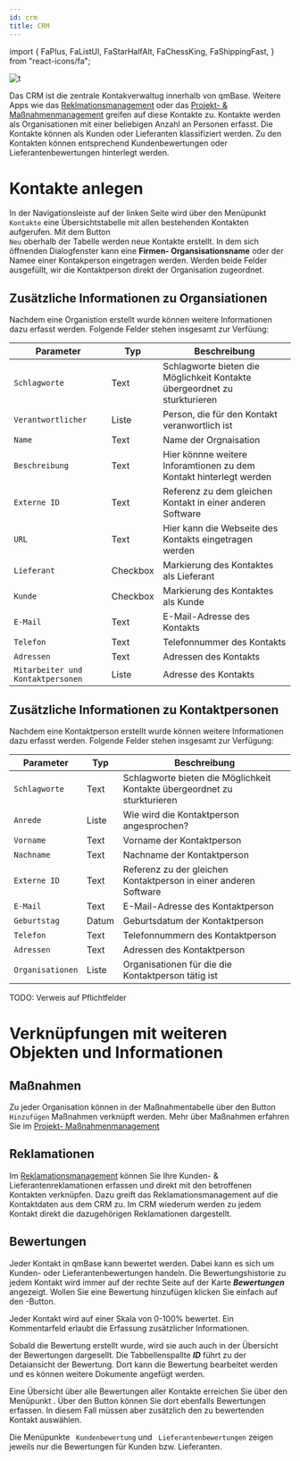 ```yaml
---
id: crm
title: CRM
---
```


import {
  FaPlus,
  FaListUl,
  FaStarHalfAlt,
  FaChessKing,
  FaShippingFast,
} from "react-icons/fa";

![t](https://caqadmin.blob.core.windows.net/public-screenshots/All%20Integration%20Specs/Crm.png)

Das CRM ist die zentrale Kontakverwaltug innerhalb von qmBase. Weitere Apps wie das [Reklmationsmanagement](claim-management) oder das [Projekt- & Maßnahmenmanagement](projects-and-tasks) greifen auf diese Kontakte zu. Kontakte werden als Organisationen mit einer beliebigen Anzahl an Personen erfasst. Die Kontakte können als Kunden oder Lieferanten klassifiziert werden. Zu den Kontakten können entsprechend Kundenbewertungen oder Lieferantenbewertungen hinterlegt werden.

# Kontakte anlegen

In der Navigationsleiste auf der linken Seite wird über den Menüpunkt <code><FaListUl/> Kontakte</code> eine Übersichtstabelle mit allen bestehenden Kontakten aufgerufen. Mit dem Button <code><FaPlus/> Neu</code> oberhalb der Tabelle werden neue Kontakte erstellt. In dem sich öffnenden Dialogfenster kann eine **Firmen-  Organsisationsname** oder der Namee einer Kontakperson eingetragen werden. Werden beide Felder ausgefüllt, wir die Kontaktperson direkt der Organisation zugeordnet.

## Zusätzliche Informationen zu Organsiationen

Nachdem eine Organistion erstellt wurde können weitere Informationen dazu erfasst werden. Folgende Felder stehen insgesamt zur Verfüung:

|Parameter|Typ|Beschreibung|
|---------|---|------------|
|<code>Schlagworte</code>|Text|Schlagworte bieten die Möglichkeit Kontakte übergeordnet zu sturkturieren| 
|<code>Verantwortlicher</code>|Liste|Person, die für den Kontakt veranwortlich ist|
|<code>Name</code>|Text|Name der Orgnaisation|
|<code>Beschreibung</code>|Text|Hier könnne weitere Inforamtionen zu dem Kontakt hinterlegt werden|
|<code>Externe ID</code>|Text|Referenz zu dem gleichen Kontakt in einer anderen Software|
|<code>URL</code>|Text|Hier kann die Webseite des Kontakts eingetragen werden|
|<code>Lieferant</code>|Checkbox|Markierung des Kontaktes als Lieferant|
|<code>Kunde</code>|Checkbox|Markierung des Kontaktes als Kunde|
|<code>E-Mail</code>|Text|E-Mail-Adresse des Kontakts|
|<code>Telefon</code>|Text|Telefonnummer des Kontakts|
|<code>Adressen</code>|Text|Adressen des Kontakts|
|<code>Mitarbeiter und Kontaktpersonen</code>|Liste|Adresse des Kontakts|

## Zusätzliche Informationen zu Kontaktpersonen 

Nachdem eine Kontaktperson erstellt wurde können weitere Informationen dazu erfasst werden. Folgende Felder stehen insgesamt zur Verfügung:

|Parameter|Typ|Beschreibung|
|---------|---|------------|
|<code>Schlagworte</code>|Text|Schlagworte bieten die Möglichkeit Kontakte übergeordnet zu sturkturieren| 
|<code>Anrede</code>|Liste|Wie wird die Kontaktperson angesprochen?|
|<code>Vorname</code>|Text|Vorname der Kontaktperson|
|<code>Nachname</code>|Text|Nachname der Kontaktperson|
|<code>Externe ID</code>|Text|Referenz zu der gleichen Kontaktperson in einer anderen Software|
|<code>E-Mail</code>|Text|E-Mail-Adresse des Kontaktperson|
|<code>Geburtstag</code>|Datum|Geburtsdatum der Kontaktperson|
|<code>Telefon</code>|Text|Telefonnummern des Kontaktperson|
|<code>Adressen</code>|Text|Adressen des Kontaktperson|
|<code>Organisationen</code>|Liste|Organisationen für die die Kontaktperson tätig ist|

TODO: Verweis auf Pflichtfelder

# Verknüpfungen mit weiteren Objekten und Informationen

## Maßnahmen
Zu jeder Organisation können in der Maßnahmentabelle über den Button <code><FaPlus/> Hinzufügen</code> Maßnahmen verknüpft werden. Mehr über Maßnahmen erfahren Sie im [Projekt- Maßnahmenmanagement](projects-and-tasks)

## Reklamationen
Im [Reklamationsmanagement](claim-management) können Sie Ihre Kunden- & Lieferantenreklamationen erfassen und direkt mit den betroffenen Kontakten verknüpfen. Dazu greift das Reklamationsmanagement auf die Kontaktdaten aus dem CRM zu. Im CRM wiederum werden zu jedem Kontakt direkt die dazugehörigen Reklamationen dargestellt.

## Bewertungen
Jeder Kontakt in qmBase kann bewertet werden. Dabei kann es sich um Kunden- oder Lieferantenbewertungen handeln. Die Bewertungshistorie zu jedem Kontakt wird immer auf der rechte Seite auf der Karte ***Bewertungen*** angezeigt. Wollen Sie eine Bewertung hinzufügen klicken Sie einfach auf den <Faplus/>-Button.

Jeder Kontakt wird auf einer Skala von 0-100% bewertet. Ein Kommentarfeld erlaubt die Erfassung zusätzlicher Informationen. 

Sobald die Bewertung erstellt wurde, wird sie auch auch in der Übersicht der Bewertungen dargesellt. Die Tabbellenspallte ***ID*** führt zu der Detaiansicht der Bewertung. Dort kann die Bewertung bearbeitet werden und es können weitere Dokumente angefügt werden. 

Eine Übersicht über alle Bewertungen aller Kontakte erreichen Sie über den Menüpunkt <code><FaStarHalfAlt/></code>. Über den Button <code><FaPlus/></code> können Sie dort ebenfalls Bewertungen erfassen. In diesem Fall müssen aber zusätzlich den zu bewertenden Kontakt auswählen. 

Die Menüpunkte <code><FaChessKing/> Kundenbewertung</code> und <code><FaShippingFast/> Lieferantenbewertungen</code> zeigen jeweils nur die Bewertungen für Kunden bzw. Lieferanten.
